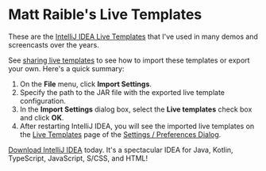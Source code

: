 # Matt Raible's Live Templates

These are the [IntelliJ IDEA Live Templates](https://www.jetbrains.com/help/idea/using-live-templates.html) that I've used in many demos and screencasts over the years. 

See [sharing live templates](https://www.jetbrains.com/help/idea/sharing-live-templates.html) to see how to import these templates or export your own. Here's a quick summary:

1. On the **File** menu, click **Import Settings**.
2. Specify the path to the JAR file with the exported live template configuration.
3. In the **Import Settings** dialog box, select the **Live templates** check box and click **OK**.
4. After restarting IntelliJ IDEA, you will see the imported live templates on the [Live Templates](https://www.jetbrains.com/help/idea/settings-live-templates.html) page of the [Settings / Preferences Dialog](https://www.jetbrains.com/help/idea/settings-preferences-dialog.html).

[Download IntelliJ IDEA](https://www.jetbrains.com/idea/download/) today. It's a spectacular IDEA for Java, Kotlin, TypeScript, JavaScript, S/CSS, and HTML!

